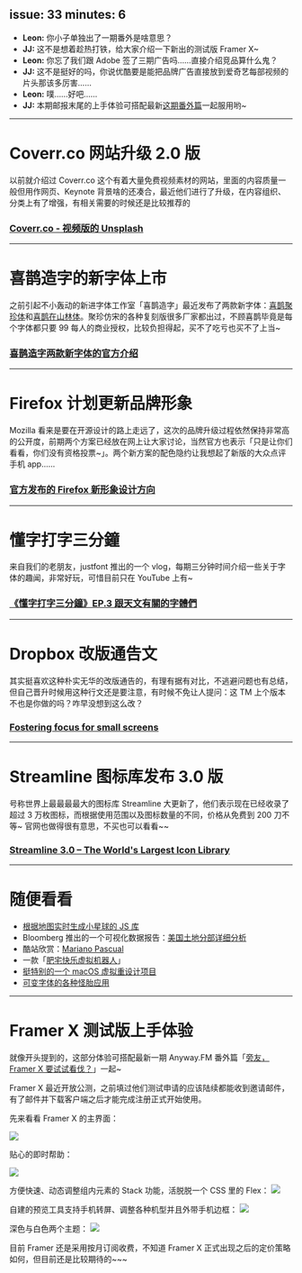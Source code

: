 issue: 33
minutes: 6
---

- **Leon:** 你小子单独出了一期番外是啥意思？
- **JJ:** 这不是想着趁热打铁，给大家介绍一下新出的测试版 Framer X~
- **Leon:** 你忘了我们跟 Adobe 签了三期广告吗……直接介绍竞品算什么鬼？
- **JJ:** 这不是挺好的吗，你说优酷要是能把品牌广告直接放到爱奇艺每部视频的片头那该多厉害……
- **Leon:** 噗……好吧……
- **JJ:** 本期邮报末尾的上手体验可搭配最新[这期番外篇](https://anyway.fm/framer-x-beta/#title)一起服用哟~

---

# Coverr.co 网站升级 2.0 版
以前就介绍过 Coverr.co 这个有着大量免费视频素材的网站，里面的内容质量一般但用作网页、Keynote 背景啥的还凑合，最近他们进行了升级，在内容组织、分类上有了增强，有相关需要的时候还是比较推荐的
### [Coverr.co - 视频版的 Unsplash](https://coverr.co/)

---

# 喜鹊造字的新字体上市
之前引起不小轰动的新进字体工作室「喜鹊造字」最近发布了两款新字体：[喜鹊聚珍体](https://item.taobao.com/item.htm?spm=a230r.1.14.23.21e85e41CPNqVN&id=563576458770&ns=1&abbucket=15#detail)和[喜鹊在山林体](https://item.taobao.com/item.htm?spm=a230r.1.14.18.21e85e41CPNqVN&id=563577006791&ns=1&abbucket=15#detail)。聚珍仿宋的各种复刻版很多厂家都出过，不顾喜鹊毕竟是每个字体都只要 99 每人的商业授权，比较负担得起，买不了吃亏也买不了上当~
### [喜鹊造字两款新字体的官方介绍](https://mp.weixin.qq.com/s/0CK-b75HeWUYPqfcVTtapA)

---

# Firefox 计划更新品牌形象
Mozilla 看来是要在开源设计的路上走远了，这次的品牌升级过程依然保持非常高的公开度，前期两个方案已经放在网上让大家讨论，当然官方也表示「只是让你们看看，你们没有资格投票~」。两个新方案的配色隐约让我想起了新版的大众点评手机 app……
### [官方发布的 Firefox 新形象设计方向](https://blog.mozilla.org/opendesign/evolving-the-firefox-brand/)

---

# 懂字打字三分鐘
来自我们的老朋友，justfont 推出的一个 vlog，每期三分钟时间介绍一些关于字体的趣闻，非常好玩，可惜目前只在 YouTube 上有~
### [《懂字打字三分鐘》EP.3 跟天文有關的字體們](https://www.youtube.com/watch?v=fAQsWRd587M&list=PLu-dyDh514xwRGKu-LafA7rLaCziwd9Ho)

---

# Dropbox 改版通告文
其实挺喜欢这种朴实无华的改版通告的，有理有据有对比，不逃避问题也有总结，但自己晋升时候用这种行文还是要注意，有时候不免让人提问：这 TM 上个版本不也是你做的吗？咋早没想到这么改？
### [Fostering focus for small screens](https://medium.com/dropbox-design/fostering-focus-for-small-screens-34a9f338668c)

---

# Streamline 图标库发布 3.0 版
号称世界上最最最最大的图标库 Streamline 大更新了，他们表示现在已经收录了超过 3 万枚图标，而根据使用范围以及图标数量的不同，价格从免费到 200 刀不等~ 官网也做得很有意思，不买也可以看看~~
### [Streamline 3.0 – The World's Largest Icon Library](https://streamlineicons.com/)

---

# 随便看看
* [根据地图实时生成小星球的 JS 库](https://pissang.github.io/little-big-city/)
* Bloomberg 推出的一个可视化数据报告：[美国土地分部详细分析](https://www.bloomberg.com/graphics/2018-us-land-use/)
* 酷站欣赏：[Mariano Pascual](http://www.marianopascual.me/)
* 一款「[肥宅快乐虚拟机器人](https://gatebox.ai/)」
* [挺特别的一个 macOS 虚拟重设计项目](https://uxdesign.cc/my-attempt-at-redesigning-the-desktop-experience-macos-case-study-99f5f2fb3b10)
* [可变字体的各种怪胎应用](https://css-tricks.com/weird-things-variable-fonts-can-do/)

---

# Framer X 测试版上手体验
就像开头提到的，这部分体验可搭配最新一期 Anyway.FM 番外篇「[旁友，Framer X 要试试看伐？](https://anyway.fm/framer-x-beta/#title)」一起~

Framer X 最近开放公测，之前填过他们测试申请的应该陆续都能收到邀请邮件，有了邮件并下载客户端之后才能完成注册正式开始使用。

先来看看 Framer X 的主界面：

![](https://s.anw.red/anyway.post/content/framer-x/1.jpg)


贴心的即时帮助：

![](https://s.anw.red/anyway.post/content/framer-x/2.gif)


方便快速、动态调整组内元素的 Stack 功能，活脱脱一个 CSS 里的 Flex：
![](https://s.anw.red/anyway.post/content/framer-x/3.gif)


自建的预览工具支持手机转屏、调整各种机型并且外带手机边框：
![](https://s.anw.red/anyway.post/content/framer-x/4.gif)


深色与白色两个主题：
![](https://s.anw.red/anyway.post/content/framer-x/5.jpg)


目前 Framer 还是采用按月订阅收费，不知道 Framer X 正式出现之后的定价策略如何，但目前还是比较期待的~~~